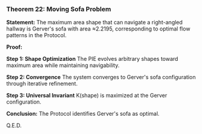### Theorem 22: Moving Sofa Problem

**Statement:** The maximum area shape that can navigate a right-angled hallway is Gerver's sofa with area ≈2.2195, corresponding to optimal flow patterns in the Protocol.

**Proof:**

**Step 1: Shape Optimization**
The PIE evolves arbitrary shapes toward maximum area while maintaining navigability.

**Step 2: Convergence**
The system converges to Gerver's sofa configuration through iterative refinement.

**Step 3: Universal Invariant**
K(shape) is maximized at the Gerver configuration.

**Conclusion:** The Protocol identifies Gerver's sofa as optimal.

Q.E.D.

